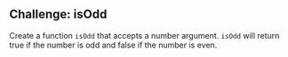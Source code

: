 ## Challenge: isOdd

Create a function `isOdd` that accepts a number argument. `isOdd` will return true if the number is odd and false if the number is even.